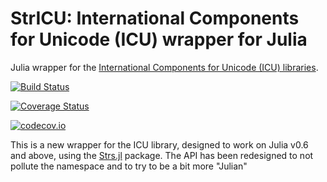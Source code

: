 StrICU: International Components for Unicode (ICU) wrapper for Julia
====================================================================

Julia wrapper for the
[International Components for Unicode (ICU) libraries](http://site.icu-project.org/).

[![Build Status](https://travis-ci.org/JuliaString/StrICU.jl.svg?branch=master)](https://travis-ci.org/JuliaString/StrICU.jl)

[![Coverage Status](https://coveralls.io/repos/JuliaString/StrICU.jl/badge.svg?branch=master&service=github)](https://coveralls.io/github/JuliaString/StrICU.jl?branch=master)

[![codecov.io](http://codecov.io/github/JuliaString/StrICU.jl/coverage.svg?branch=master)](http://codecov.io/github/JuliaString/StrICU.jl?branch=master)

This is a new wrapper for the ICU library, designed to work on Julia v0.6 and above,
using the [Strs.jl](http://github.com/JuliaString/Strs.jl) package.
The API has been redesigned to not pollute the namespace and to try to be a bit more "Julian"
